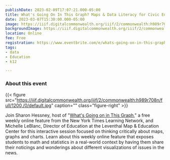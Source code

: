 ```yaml
---
publishDate: 2023-02-09T17:07:21.000-05:00
title: What's Going On In This Graph? Maps & Data Literacy for Civic Engagement
date: 2023-03-07T15:30:00.000-05:00
image: https://iiif.digitalcommonwealth.org/iiif/2/commonwealth:h989r708n/177,891,4809,3525/1200,/0/default.jpg
backgroundImage: https://iiif.digitalcommonwealth.org/iiif/2/commonwealth:h989r708n/177,891,4809,3525/1200,/0/default.jpg
location: Online
fee: Free
registration: https://www.eventbrite.com/e/whats-going-on-in-this-graph-maps-data-literacy-for-civic-engagement-tickets-541759556417
tags:
- data
- Education
- k12

---
```

### About this event

{{< figure src="https://iiif.digitalcommonwealth.org/iiif/2/commonwealth:h989r708n/full/1200,/0/default.jpg" caption="" class="figure-right" >}}

Join Sharon Hessney, host of "[What's Going on in This Graph](https://www.nytimes.com/column/whats-going-on-in-this-graph)," a free weekly online feature from the New York Times Learning Network, and Michelle LeBlanc, Director of Education at the Leventhal Map & Education Center for this interactive session focused on thinking critically about maps, graphs and charts. Learn about this weekly online feature that exposes students to math and statistics in a real-world context by having them share their noticings and wonderings about different visualizations of issues in the news.